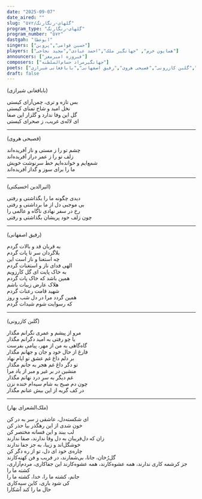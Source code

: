 ```yaml
---
date: "2025-09-07"
date_aired: ""
slug: "گلهای-رنگارنگ/۵۷۲"
program_type: "گلهای-رنگارنگ"
program_number: "۵۷۲"
dastgah: "ابوعطا"
singers: ["حسین قوامی","پروین"]
players: ["همایون خرم", "جهانگیر ملک","احمد عبادی","مجید نجاحی"]
announcers: ["فیروزه امیرمعز"]
composers: ["جهانگیرمراد حسام‌السلطنه"]
poets: ["ملک‌الشعرای بهار","گلبن کازرونی","فصیحی هروی","رفیق اصفهانی","بابافغانی شیرازی"]
draft: false
---
```



(بابافغانی شیرازی)  

بس تازه و تری، چمن‌آرای کیستی  
نخل امید و شاخ تمنای کیستی  
گل این وفا ندارد و گلزار این صفا  
ای لاله‌ی غریب، ز صحرای کیستی

---

(فصیحی هروی)

چشم تو را ز مستی و ناز آفریده‌اند  
زلف تو را ز عمر دراز آفریده‌اند  
شمع‌ایم و خوانده‌ایم خط سرنوشت خویش  
ما را برای سوز و گداز آفریده‌اند

---

(اثیرالدین اخسیکتی)

دیدی چگونه ما را بگذاشتی و رفتی  
بی موجبی دل از ما برداشتی و رفتی  
رخ در سفر نهادی ناگاه و عالمی را  
چون زلف خود پریشان بگذاشتی و رفتی

---

(رفیق اصفهانی)

به قربان قد و بالات گردم  
بلاگردان سر تا پات گردم  
چه استغنا و ناز است این  
الهی فدای ناز و استغنات گردم  
به خاک پایت ای گل کآرزویم  
همین باشد که خاک پات گردم  
هلاک عارض زیبات باشم  
شهید قامت رعنات گردم  
همین گردد مرا در دل شب و روز  
که رسوایت شوم شیدات گردم

---

(گلبن کازرونی)

مرو از پیشم و عمری نگرانم مگذار  
یا چو رفتی به امید دگرانم مگذار  
گاه‌گاهی به من از مهر، پیامی بفرست  
فارغ از حال خود و جان و جهانم مگذار  
بر دلم داغ غم عشق تو ایام نهاد  
تو دگر داغ غم هجر به جانم مگذار  
منشین در بر غیر و مبر از یاد مرا  
غم دیگر به سرِ درد نهانم مگذار  
چون دم صبح به شام سیه‌ام خنده نزن  
در کف گریه از این بیش عنانم مگذار

---

(ملک‌الشعرای بهار)

ای شکسته‌دل، عاشقی ز سر به در کن  
خون شدی از این رهگذر بیا حذر کن  
لب ببند و این فسانه مختصر کن  
زان که دل‌فریبان به دل وفا ندارند، صفا ندارند  
خوشگل‌اند و زیبا، به جز جفا ندارند  
چاره‌ی خود ای دل، تو از ره دگر کن  
گل‌رُخان، جانا، بی‌شمارند، در فریب و فن کهنه‌کارند  
جز کرشمه کاری ندارند، همه عشوه‌کارند، همه عشوه‌کارند
این جفاکاری، مردم‌آزاری، کشته ما را  
جانم، کشته ما را، خدا، کشته ما را  
کی شود باری، کاین سیه‌کاری  
حال ما را کند آشکارا
